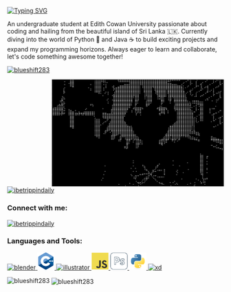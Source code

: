 [![Typing SVG](https://readme-typing-svg.demolab.com?font=Source+Code+Pro&weight=600&pause=1000&color=F7F7F7&center=true&random=false&width=435&lines=I+am+Ashen+Neth+Vikum;An+Undergraduate+Software+Engineer)](https://git.io/typing-svg)



An undergraduate student at Edith Cowan University passionate about coding and hailing from the beautiful island of Sri Lanka 🇱🇰. 
                    Currently diving into the world of Python 🐍 and Java ☕ to build exciting projects and expand my programming horizons. 
                                          Always eager to learn and collaborate, let's code something awesome together!

<p align="left"> <a href="https://github.com/ryo-ma/github-profile-trophy"><img src="https://github-profile-trophy.vercel.app/?username=blueshift283" alt="blueshift283" /></a> </p>
<img align="right" alt="Coding" width="400" src="https://raw.githubusercontent.com/zaftzaft/terminal-anime/master/demo.gif">
<p align="left"> <a href="https://twitter.com/ibetrippindaily" target="blank"><img src="https://img.shields.io/twitter/follow/ibetrippindaily?logo=twitter&style=for-the-badge" alt="ibetrippindaily" /></a> </p>

<h3 align="left">Connect with me:</h3>
<p align="left">
<a href="https://twitter.com/ibetrippindaily" target="blank"><img align="center" src="https://raw.githubusercontent.com/rahuldkjain/github-profile-readme-generator/master/src/images/icons/Social/twitter.svg" alt="ibetrippindaily" height="30" width="40" /></a>
</p>

<h3 align="left">Languages and Tools:</h3>
<p align="left"> <a href="https://www.blender.org/" target="_blank" rel="noreferrer"> <img src="https://download.blender.org/branding/community/blender_community_badge_white.svg" alt="blender" width="40" height="40"/> </a> <a href="https://www.w3schools.com/cpp/" target="_blank" rel="noreferrer"> <img src="https://raw.githubusercontent.com/devicons/devicon/master/icons/cplusplus/cplusplus-original.svg" alt="cplusplus" width="40" height="40"/> </a> <a href="https://www.adobe.com/in/products/illustrator.html" target="_blank" rel="noreferrer"> <img src="https://www.vectorlogo.zone/logos/adobe_illustrator/adobe_illustrator-icon.svg" alt="illustrator" width="40" height="40"/> </a> <a href="https://developer.mozilla.org/en-US/docs/Web/JavaScript" target="_blank" rel="noreferrer"> <img src="https://raw.githubusercontent.com/devicons/devicon/master/icons/javascript/javascript-original.svg" alt="javascript" width="40" height="40"/> </a> <a href="https://www.photoshop.com/en" target="_blank" rel="noreferrer"> <img src="https://raw.githubusercontent.com/devicons/devicon/master/icons/photoshop/photoshop-line.svg" alt="photoshop" width="40" height="40"/> </a> <a href="https://www.python.org" target="_blank" rel="noreferrer"> <img src="https://raw.githubusercontent.com/devicons/devicon/master/icons/python/python-original.svg" alt="python" width="40" height="40"/> </a> <a href="https://www.adobe.com/products/xd.html" target="_blank" rel="noreferrer"> <img src="https://cdn.worldvectorlogo.com/logos/adobe-xd.svg" alt="xd" width="40" height="40"/> </a> </p>

<p><img align="left" src="https://github-readme-stats.vercel.app/api/top-langs?username=blueshift283&show_icons=true&locale=en&layout=compact" alt="blueshift283" /></p>

<p>&nbsp;<img align="center" src="https://github-readme-stats.vercel.app/api?username=blueshift283&show_icons=true&locale=en" alt="blueshift283" /></p>


